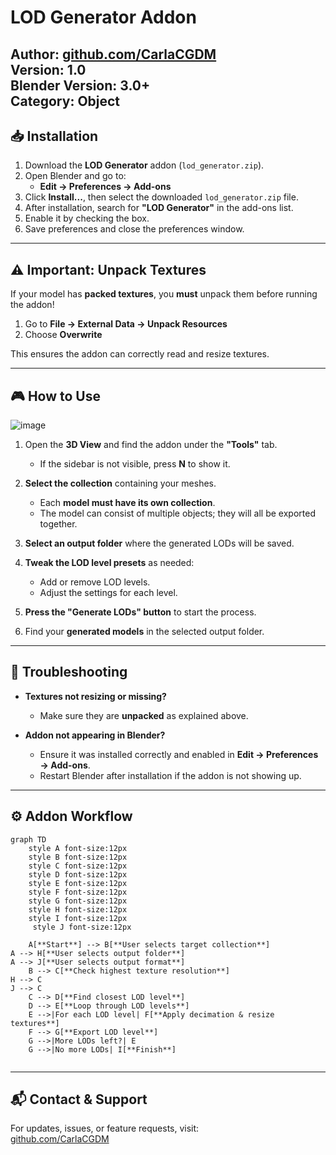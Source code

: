 # LOD Generator Addon  

**Author:** [github.com/CarlaCGDM](https://github.com/CarlaCGDM)  
**Version:** 1.0  
**Blender Version:** 3.0+  
**Category:** Object  
---

## 📥 Installation  

1. Download the **LOD Generator** addon (`lod_generator.zip`).  
2. Open Blender and go to:  
   - **Edit → Preferences → Add-ons**  
3. Click **Install...**, then select the downloaded `lod_generator.zip` file.  
4. After installation, search for **"LOD Generator"** in the add-ons list.  
5. Enable it by checking the box.  
6. Save preferences and close the preferences window.  

---

## ⚠ Important: Unpack Textures  

If your model has **packed textures**, you **must** unpack them before running the addon!  

1. Go to **File → External Data → Unpack Resources**  
2. Choose **Overwrite**  

This ensures the addon can correctly read and resize textures.  

---

## 🎮 How to Use  

![image](https://github.com/user-attachments/assets/ad952967-f383-4cda-9868-acf7929eaab7)


1. Open the **3D View** and find the addon under the **"Tools"** tab.  
   - If the sidebar is not visible, press **N** to show it.  

2. **Select the collection** containing your meshes.  
   - Each **model must have its own collection**.  
   - The model can consist of multiple objects; they will all be exported together.  

3. **Select an output folder** where the generated LODs will be saved.  

4. **Tweak the LOD level presets** as needed:  
   - Add or remove LOD levels.  
   - Adjust the settings for each level.  

5. **Press the "Generate LODs" button** to start the process.  

6. Find your **generated models** in the selected output folder.  

---

## 🔧 Troubleshooting  

- **Textures not resizing or missing?**  
  - Make sure they are **unpacked** as explained above.  

- **Addon not appearing in Blender?**  
  - Ensure it was installed correctly and enabled in **Edit → Preferences → Add-ons**.  
  - Restart Blender after installation if the addon is not showing up.  

---

## ⚙ Addon Workflow
```mermaid
graph TD
    style A font-size:12px
    style B font-size:12px
    style C font-size:12px
    style D font-size:12px
    style E font-size:12px
    style F font-size:12px
    style G font-size:12px
    style H font-size:12px
    style I font-size:12px
     style J font-size:12px

    A[**Start**] --> B[**User selects target collection**]
A --> H[**User selects output folder**]
A --> J[**User selects output format**]
    B --> C[**Check highest texture resolution**]
H --> C
J --> C
    C --> D[**Find closest LOD level**]
    D --> E[**Loop through LOD levels**]
    E -->|For each LOD level| F[**Apply decimation & resize textures**]
    F --> G[**Export LOD level**]
    G -->|More LODs left?| E
    G -->|No more LODs| I[**Finish**]


```
---

## 📬 Contact & Support  

For updates, issues, or feature requests, visit:  
[github.com/CarlaCGDM](https://github.com/CarlaCGDM)  
